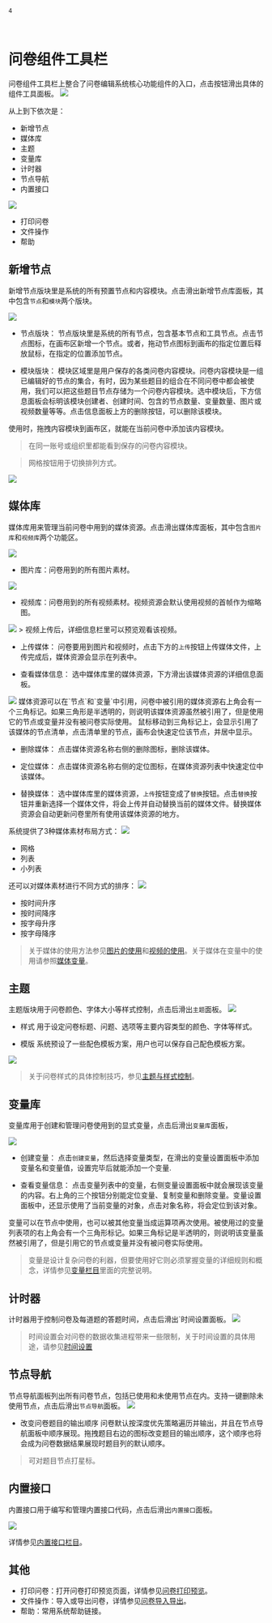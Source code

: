 ```index
4
```
```tag

```
```summary

```

# 问卷组件工具栏

问卷组件工具栏上整合了问卷编辑系统核心功能组件的入口，点击按钮滑出具体的组件工具面板。
<img src='../../assets/snapshots/layout/toolbar/top.png'>

从上到下依次是：
+ 新增节点
+ 媒体库
+ 主题
+ 变量库
+ 计时器
+ 节点导航
+ 内置接口

<img src='../../assets/snapshots/layout/toolbar/bottom.png'>

+ 打印问卷
+ 文件操作
+ 帮助

## 新增节点

新增节点版块里是系统的所有预置节点和内容模块。点击滑出新增节点库面板，其中包含`节点`和`模块`两个版块。

<img src='../../assets/snapshots/kit/nodes/grid.png'>

+ 节点版块：
节点版块里是系统的所有节点，包含基本节点和工具节点。点击节点图标，在画布区新增一个节点。或者，拖动节点图标到画布的指定位置后释放鼠标，在指定的位置添加节点。

+ 模块版块：
模块区域里是用户保存的各类问卷内容模块。问卷内容模块是一组已编辑好的节点的集合，有时，因为某些题目的组合在不同问卷中都会被使用，我们可以把这些题目节点存储为一个问卷内容模块。选中模块后，下方信息面板会标明该模块创建者、创建时间、包含的节点数量、变量数量、图片或视频数量等等。点击信息面板上方的删除按钮，可以删除该模块。

使用时，拖拽内容模块到画布区，就能在当前问卷中添加该内容模块。

> 在同一账号或组织里都能看到保存的问卷内容模块。

> 网格按钮用于切换排列方式。
<img src='../../assets/snapshots/kit/nodes/list.png'>

## 媒体库

媒体库用来管理当前问卷中用到的媒体资源。点击滑出媒体库面板，其中包含`图片库`和`视频库`两个功能区。

<img src='../../assets/snapshots/kit/assets-cn.jpg'>

+ 图片库：问卷用到的所有图片素材。
<img src='../../assets/snapshots/kit/assets/image.png'>
 
+ 视频库：问卷用到的所有视频素材。视频资源会默认使用视频的首帧作为缩略图。
<img src='../../assets/snapshots/kit/assets/video.png'>
  > 视频上传后，详细信息栏里可以预览观看该视频。

+ 上传媒体：
问卷要用到图片和视频时，点击下方的`上传`按钮上传媒体文件，上传完成后，媒体资源会显示在列表中。

+ 查看媒体信息：
选中媒体库里的媒体资源，下方滑出该媒体资源的详细信息面板。
<img src='../../assets/snapshots/kit/assets/assets-reference.png'>
媒体资源可以在`节点`和`变量`中引用，问卷中被引用的媒体资源右上角会有一个三角标记。如果三角形是半透明的，则说明该媒体资源虽然被引用了，但是使用它的节点或变量并没有被问卷实际使用。
鼠标移动到三角标记上，会显示引用了该媒体的节点清单，点击清单里的节点，画布会快速定位该节点，并居中显示。

+ 删除媒体：
点击媒体资源名称右侧的删除图标，删除该媒体。

+ 定位媒体：
点击媒体资源名称右侧的定位图标，在媒体资源列表中快速定位中该媒体。

+ 替换媒体：
选中媒体库里的媒体资源，`上传`按钮变成了`替换`按钮。点击`替换`按钮并重新选择一个媒体文件，将会上传并自动替换当前的媒体文件。替换媒体资源会自动更新问卷里所有使用该媒体资源的地方。

系统提供了3种媒体素材布局方式：
<img src='../../assets/snapshots/kit/assets/image-menu.png'>
+ 网格
+ 列表
+ 小列表

还可以对媒体素材进行不同方式的排序：
<img src='../../assets/snapshots/kit/assets/image-newest.png'>
+ 按时间升序
+ 按时间降序
+ 按字母升序
+ 按字母降序

> 关于媒体的使用方法参见[图片的使用](../media/image.md)和[视频的使用](../media/video.md)。关于媒体在变量中的使用请参照[媒体变量](../variable/media-type.md)。

## 主题

主题版块用于问卷颜色、字体大小等样式控制，点击后滑出`主题`面板。
<img src='../../assets/snapshots/kit/theme-cn.jpg'>

+ 样式
用于设定问卷标题、问题、选项等主要内容类型的颜色、字体等样式。

+ 模版
系统预设了一些配色模板方案，用户也可以保存自己配色模板方案。
<img src='../../assets/snapshots/kit/theme/my-theme.png'>

> 关于问卷样式的具体控制技巧，参见[主题与样式控制](../theme/concept.md)。

## 变量库

变量库用于创建和管理问卷使用到的显式变量，点击后滑出`变量库`面板，

<img src='../../assets/snapshots/kit/custom-variables-cn.jpg'>

+ 创建变量：
点击`创建变量`，然后选择变量类型，在滑出的变量设置面板中添加变量名和变量值，设置完毕后就能添加一个变量.

+ 查看变量信息：
点击变量列表中的变量，右侧变量设置面板中就会展现该变量的内容。右上角的三个按钮分别能定位变量、复制变量和删除变量。变量设置面板中，还显示使用了当前变量的对象，点击对象名称，将会定位到该对象。

变量可以在节点中使用，也可以被其他变量当成运算项再次使用。被使用过的变量列表项的右上角会有一个三角形标记。如果三角标记是半透明的，则说明该变量虽然被引用了，但是引用它的节点或变量并没有被问卷实际使用。

> 变量是设计复杂问卷的利器，但要使用好它则必须掌握变量的详细规则和概念，详情参见[变量栏目](../variable/concept.md)里面的完整说明。

## 计时器
计时器用于控制问卷及每道题的答题时间，点击后滑出`时间设置面板。
<img src='../../assets/snapshots/kit/timing.png'>

> 时间设置会对问卷的数据收集进程带来一些限制，关于时间设置的具体用途，请参见[时间设置](../timing/concept.md)

## 节点导航

节点导航面板列出所有问卷节点，包括已使用和未使用节点在内。支持一键删除未使用节点，点击后滑出`节点导航`面板。
<img src='../../assets/snapshots/kit/navigator-cn.jpg'>

+ 改变问卷题目的输出顺序
问卷默认按深度优先策略遍历并输出，并且在节点导航面板中顺序展现。拖拽题目右边的图标改变题目的输出顺序，这个顺序也将会成为问卷数据结果展现时题目列的默认顺序。

> 可对题目节点打星标。

## 内置接口

内置接口用于编写和管理内置接口代码，点击后滑出`内置接口`面板。

<img src='../../assets/snapshots/kit/embed-api.png'>

详情参见[内置接口栏目](../embed-api/concept.md)。

## 其他

+ 打印问卷：打开问卷打印预览页面，详情参见[问卷打印预览](../preview/print.md)。
+ 文件操作：导入或导出问卷，详情参见[问卷导入导出](../advance-topic/import-export.md)。
+ 帮助：常用系统帮助链接。

